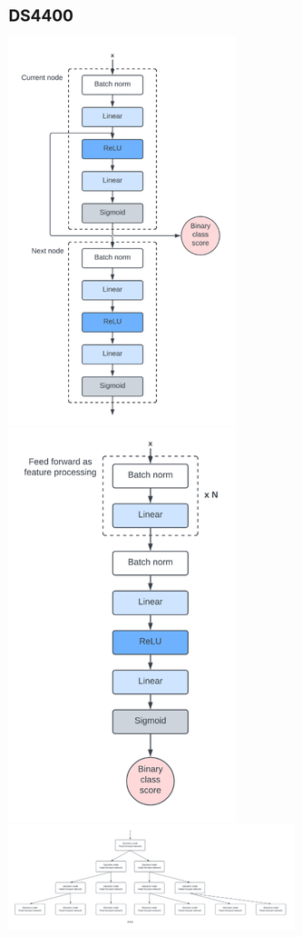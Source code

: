 # DS4400
<img src="./Final_Project/FeedForward.png" alt="Feed Forward" width=400> <img src="./Final_Project/Deep Network.png" alt="Deep Network" width=400> <img src="./Final_Project/Network Architecture.png" alt="Network Architecture">
